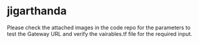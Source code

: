jigarthanda
===========

Please check the attached images in the code repo for the parameters to test the Gateway URL and verify the vairables.tf file for the required input.
